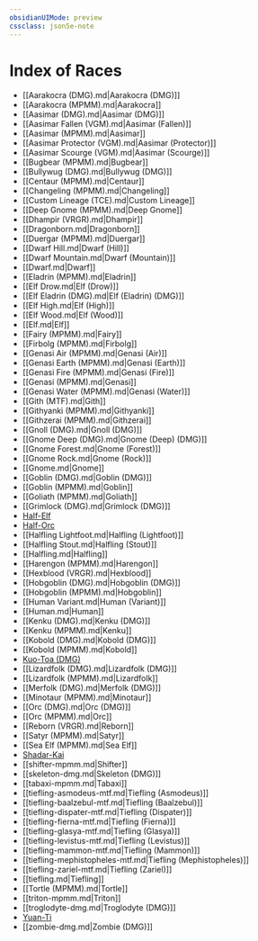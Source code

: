```yaml
---
obsidianUIMode: preview
cssclass: json5e-note
---
```

# Index of Races

- [[Aarakocra (DMG).md\|Aarakocra (DMG)]]
- [[Aarakocra (MPMM).md\|Aarakocra]]
- [[Aasimar (DMG).md\|Aasimar (DMG)]]
- [[Aasimar Fallen (VGM).md\|Aasimar (Fallen)]]
- [[Aasimar (MPMM).md\|Aasimar]]
- [[Aasimar Protector (VGM).md\|Aasimar (Protector)]]
- [[Aasimar Scourge (VGM).md\|Aasimar (Scourge)]]
- [[Bugbear (MPMM).md\|Bugbear]]
- [[Bullywug (DMG).md\|Bullywug (DMG)]]
- [[Centaur (MPMM).md\|Centaur]]
- [[Changeling (MPMM).md\|Changeling]]
- [[Custom Lineage (TCE).md\|Custom Lineage]]
- [[Deep Gnome (MPMM).md\|Deep Gnome]]
- [[Dhampir (VRGR).md\|Dhampir]]
- [[Dragonborn.md\|Dragonborn]]
- [[Duergar (MPMM).md\|Duergar]]
- [[Dwarf Hill.md\|Dwarf (Hill)]]
- [[Dwarf Mountain.md\|Dwarf (Mountain)]]
- [[Dwarf.md\|Dwarf]]
- [[Eladrin (MPMM).md\|Eladrin]]
- [[Elf Drow.md\|Elf (Drow)]]
- [[Elf Eladrin (DMG).md\|Elf (Eladrin) (DMG)]]
- [[Elf High.md\|Elf (High)]]
- [[Elf Wood.md\|Elf (Wood)]]
- [[Elf.md\|Elf]]
- [[Fairy (MPMM).md\|Fairy]]
- [[Firbolg (MPMM).md\|Firbolg]]
- [[Genasi Air (MPMM).md\|Genasi (Air)]]
- [[Genasi Earth (MPMM).md\|Genasi (Earth)]]
- [[Genasi Fire (MPMM).md\|Genasi (Fire)]]
- [[Genasi (MPMM).md\|Genasi]]
- [[Genasi Water (MPMM).md\|Genasi (Water)]]
- [[Gith (MTF).md\|Gith]]
- [[Githyanki (MPMM).md\|Githyanki]]
- [[Githzerai (MPMM).md\|Githzerai]]
- [[Gnoll (DMG).md\|Gnoll (DMG)]]
- [[Gnome Deep (DMG).md\|Gnome (Deep) (DMG)]]
- [[Gnome Forest.md\|Gnome (Forest)]]
- [[Gnome Rock.md\|Gnome (Rock)]]
- [[Gnome.md\|Gnome]]
- [[Goblin (DMG).md\|Goblin (DMG)]]
- [[Goblin (MPMM).md\|Goblin]]
- [[Goliath (MPMM).md\|Goliath]]
- [[Grimlock (DMG).md\|Grimlock (DMG)]]
- [Half-Elf](half-elf.md)
- [Half-Orc](half-orc.md)
- [[Halfling Lightfoot.md\|Halfling (Lightfoot)]]
- [[Halfling Stout.md\|Halfling (Stout)]]
- [[Halfling.md\|Halfling]]
- [[Harengon (MPMM).md\|Harengon]]
- [[Hexblood (VRGR).md\|Hexblood]]
- [[Hobgoblin (DMG).md\|Hobgoblin (DMG)]]
- [[Hobgoblin (MPMM).md\|Hobgoblin]]
- [[Human Variant.md\|Human (Variant)]]
- [[Human.md\|Human]]
- [[Kenku (DMG).md\|Kenku (DMG)]]
- [[Kenku (MPMM).md\|Kenku]]
- [[Kobold (DMG).md\|Kobold (DMG)]]
- [[Kobold (MPMM).md\|Kobold]]
- [Kuo-Toa (DMG)](kuo-toa-dmg.md)
- [[Lizardfolk (DMG).md\|Lizardfolk (DMG)]]
- [[Lizardfolk (MPMM).md\|Lizardfolk]]
- [[Merfolk (DMG).md\|Merfolk (DMG)]]
- [[Minotaur (MPMM).md\|Minotaur]]
- [[Orc (DMG).md\|Orc (DMG)]]
- [[Orc (MPMM).md\|Orc]]
- [[Reborn (VRGR).md\|Reborn]]
- [[Satyr (MPMM).md\|Satyr]]
- [[Sea Elf (MPMM).md\|Sea Elf]]
- [Shadar-Kai](shadar-kai-mpmm.md)
- [[shifter-mpmm.md\|Shifter]]
- [[skeleton-dmg.md\|Skeleton (DMG)]]
- [[tabaxi-mpmm.md\|Tabaxi]]
- [[tiefling-asmodeus-mtf.md\|Tiefling (Asmodeus)]]
- [[tiefling-baalzebul-mtf.md\|Tiefling (Baalzebul)]]
- [[tiefling-dispater-mtf.md\|Tiefling (Dispater)]]
- [[tiefling-fierna-mtf.md\|Tiefling (Fierna)]]
- [[tiefling-glasya-mtf.md\|Tiefling (Glasya)]]
- [[tiefling-levistus-mtf.md\|Tiefling (Levistus)]]
- [[tiefling-mammon-mtf.md\|Tiefling (Mammon)]]
- [[tiefling-mephistopheles-mtf.md\|Tiefling (Mephistopheles)]]
- [[tiefling-zariel-mtf.md\|Tiefling (Zariel)]]
- [[tiefling.md\|Tiefling]]
- [[Tortle (MPMM).md\|Tortle]]
- [[triton-mpmm.md\|Triton]]
- [[troglodyte-dmg.md\|Troglodyte (DMG)]]
- [Yuan-Ti](yuan-ti-mpmm.md)
- [[zombie-dmg.md\|Zombie (DMG)]]
